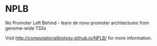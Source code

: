 # NPLB
No Promoter Left Behind - learn de novo promoter architectures from genome-wide TSSs

Visit http://computationalbiology.github.io/NPLB/ for more information.
